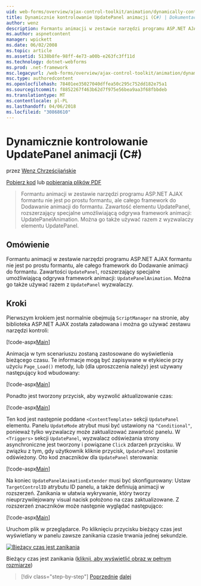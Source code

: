 ```yaml
---
uid: web-forms/overview/ajax-control-toolkit/animation/dynamically-controlling-updatepanel-animations-cs
title: Dynamicznie kontrolowanie UpdatePanel animacji (C#) | Dokumentacja firmy Microsoft
author: wenz
description: Formantu animacji w zestawie narzędzi programu ASP.NET AJAX formantu nie jest po prostu formantu, ale całego framework do Dodawanie animacji do formantu. Zawartości...
ms.author: aspnetcontent
manager: wpickett
ms.date: 06/02/2008
ms.topic: article
ms.assetid: 5138b8fe-98ff-4e73-a00b-e263fc3ff11d
ms.technology: dotnet-webforms
ms.prod: .net-framework
msc.legacyurl: /web-forms/overview/ajax-control-toolkit/animation/dynamically-controlling-updatepanel-animations-cs
msc.type: authoredcontent
ms.openlocfilehash: 78401ee35027040dffea50c295c752dd182e75a1
ms.sourcegitcommit: f8852267f463b62d7f975e56bea9aa3f68fbbdeb
ms.translationtype: MT
ms.contentlocale: pl-PL
ms.lasthandoff: 04/06/2018
ms.locfileid: "30868610"
---
```

<a name="dynamically-controlling-updatepanel-animations-c"></a>Dynamicznie kontrolowanie UpdatePanel animacji (C#)
====================
przez [Wenz Chrześcijańskie](https://github.com/wenz)

[Pobierz kod](http://download.microsoft.com/download/9/3/f/93f8daea-bebd-4821-833b-95205389c7d0/UpdatePanelAnimation2.cs.zip) lub [pobierania plików PDF](http://download.microsoft.com/download/b/6/a/b6ae89ee-df69-4c87-9bfb-ad1eb2b23373/updatepanelanimation2CS.pdf)

> Formantu animacji w zestawie narzędzi programu ASP.NET AJAX formantu nie jest po prostu formantu, ale całego framework do Dodawanie animacji do formantu. Zawartość elementu UpdatePanel, rozszerzający specjalne umożliwiającą odgrywa framework animacji: UpdatePanelAnimation. Można go także używać razem z wyzwalaczy elementu UpdatePanel.


## <a name="overview"></a>Omówienie

Formantu animacji w zestawie narzędzi programu ASP.NET AJAX formantu nie jest po prostu formantu, ale całego framework do Dodawanie animacji do formantu. Zawartości `UpdatePanel`, rozszerzający specjalne umożliwiającą odgrywa framework animacji: `UpdatePanelAnimation`. Można go także używać razem z `UpdatePanel` wyzwalaczy.

## <a name="steps"></a>Kroki

Pierwszym krokiem jest normalnie obejmują `ScriptManager` na stronie, aby biblioteka ASP.NET AJAX została załadowana i można go używać zestawu narzędzi kontroli:


[!code-aspx[Main](dynamically-controlling-updatepanel-animations-cs/samples/sample1.aspx)]

Animacja w tym scenariuszu zostaną zastosowane do wyświetlenia bieżącego czasu. Te informacje mogą być zapisywane w etykiecie przy użyciu `Page_Load()` metody, lub (dla uproszczenia należy) jest używany następujący kod wbudowany:


[!code-aspx[Main](dynamically-controlling-updatepanel-animations-cs/samples/sample2.aspx)]

Ponadto jest tworzony przycisk, aby wyzwolić aktualizowanie czas:


[!code-aspx[Main](dynamically-controlling-updatepanel-animations-cs/samples/sample3.aspx)]

Ten kod jest następnie poddane `<ContentTemplate>` sekcji `UpdatePanel` elementu. Panelu `UpdateMode` atrybut musi być ustawiony na `"Conditional"`, ponieważ tylko wyzwalaczy może zaktualizować zawartość panelu. W `<Triggers>` sekcji `UpdatePanel`, wyzwalacz odświeżania strony asynchroniczne jest tworzony i powiązane `Click` zdarzeń przycisku. W związku z tym, gdy użytkownik kliknie przycisk, `UpdatePanel` zostanie odświeżony. Oto kod znaczników dla `UpdatePanel` sterowania:


[!code-aspx[Main](dynamically-controlling-updatepanel-animations-cs/samples/sample4.aspx)]

Na koniec `UpdatePanelAnimationExtender` musi być skonfigurowany: Ustaw `TargetControlID` atrybutu ID panelu, a także definiują animacji w rozszerzeń. Zanikania w ułatwia wykrywanie, który tworzy nieuprzywilejowany visual nacisk położono na czas zaktualizowane. Z rozszerzeń znaczników może następnie wyglądać następująco:


[!code-aspx[Main](dynamically-controlling-updatepanel-animations-cs/samples/sample5.aspx)]

Uruchom plik w przeglądarce. Po kliknięciu przycisku bieżący czas jest wyświetlany w panelu zawsze zanikania czasie trwania jednej sekundzie.


[![Bieżący czas jest zanikania](dynamically-controlling-updatepanel-animations-cs/_static/image2.png)](dynamically-controlling-updatepanel-animations-cs/_static/image1.png)

Bieżący czas jest zanikania ([kliknij, aby wyświetlić obraz w pełnym rozmiarze](dynamically-controlling-updatepanel-animations-cs/_static/image3.png))

> [!div class="step-by-step"]
> [Poprzednie](animating-an-updatepanel-control-cs.md)
> [dalej](adding-animation-to-a-control-vb.md)
